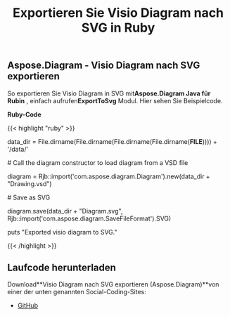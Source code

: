 ﻿---
title: Exportieren Sie Visio Diagram nach SVG in Ruby
type: docs
weight: 50
url: /de/java/export-visio-diagram-to-svg-in-ruby/
---
## **Aspose.Diagram - Visio Diagram nach SVG exportieren**
 So exportieren Sie Visio Diagram in SVG mit**Aspose.Diagram Java für Rubin** , einfach aufrufen**ExportToSvg** Modul. Hier sehen Sie Beispielcode.

**Ruby-Code**

{{< highlight "ruby" >}}

 data_dir = File.dirname(File.dirname(File.dirname(File.dirname(__FILE__)))) + '/data/'

\# Call the diagram constructor to load diagram from a VSD file

diagram = Rjb::import('com.aspose.diagram.Diagram').new(data_dir + "Drawing.vsd")

\# Save as SVG

diagram.save(data_dir + "Diagram.svg", Rjb::import('com.aspose.diagram.SaveFileFormat').SVG)

puts "Exported visio diagram to SVG."

{{< /highlight >}}
## **Laufcode herunterladen**
 Download**Visio Diagram nach SVG exportieren (Aspose.Diagram)**von einer der unten genannten Social-Coding-Sites:

- [GitHub](https://github.com/asposediagram/Aspose.Diagram-for-Java/blob/master/Plugins/Aspose_Diagram_Java_for_Ruby/lib/asposediagramjava/Export/exporttosvg.rb)

